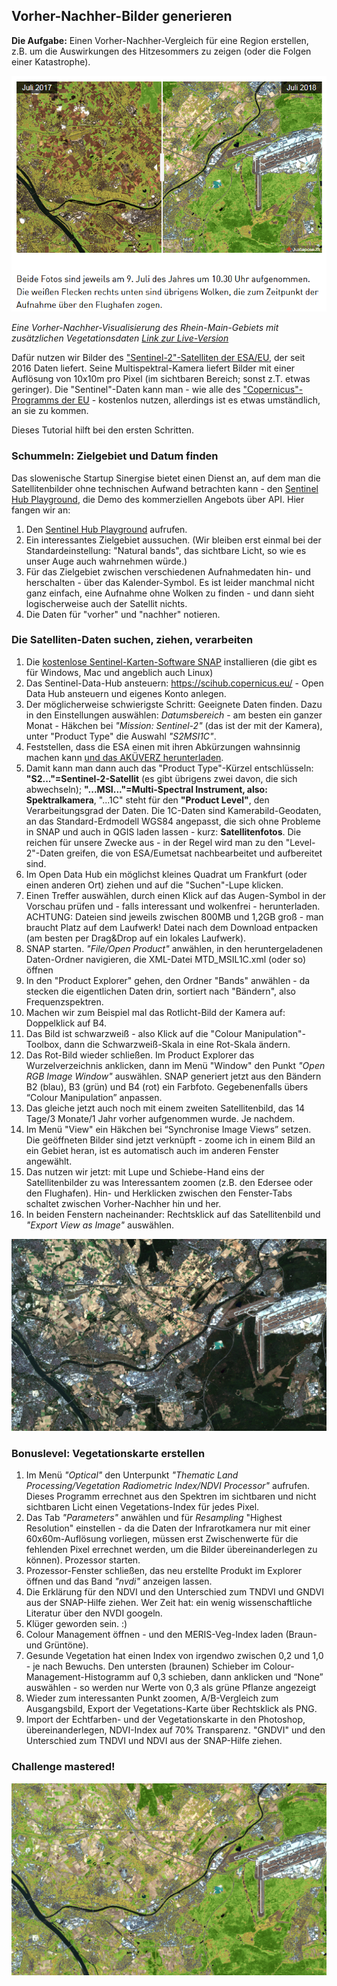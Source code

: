 ## Vorher-Nachher-Bilder generieren

**Die Aufgabe:** Einen Vorher-Nachher-Vergleich für eine Region erstellen, z.B. um die Auswirkungen des Hitzesommers zu zeigen (oder die Folgen einer Katastrophe). 

![Vorher-Nachher Rhein-Main-Region](https://raw.githubusercontent.com/untergeekDE/Copernicus-Satellitendaten-nutzen/master/vorher-nachher-snapshot.PNG "Vorher-Nachher-Vergleich - contains Copernicus data")

*Eine Vorher-Nachher-Visualisierung des Rhein-Main-Gebiets mit zusätzlichen Vegetationsdaten [Link zur Live-Version](https://cdn.knightlab.com/libs/juxtapose/latest/embed/index.html?uid=ea327c8a-ad1c-11e8-9dba-0edaf8f81e27)*

Dafür nutzen wir Bilder des ["Sentinel-2"-Satelliten der ESA/EU](https://de.wikipedia.org/wiki/Sentinel-2), der seit 2016 Daten liefert. Seine Multispektral-Kamera liefert Bilder mit einer Auflösung von 10x10m pro Pixel (im sichtbaren Bereich; sonst z.T. etwas geringer). Die "Sentinel"-Daten kann man - wie alle des ["Copernicus"-Programms der EU](http://copernicus.eu/) - kostenlos nutzen, allerdings ist es etwas umständlich, an sie zu kommen. 

Dieses Tutorial hilft bei den ersten Schritten. 

### Schummeln: Zielgebiet und Datum finden

Das slowenische Startup Sinergise bietet einen Dienst an, auf dem man die Satellitenbilder ohne technischen Aufwand betrachten kann - den [Sentinel Hub Playground](https://apps.sentinel-hub.com/sentinel-playground/), die Demo des kommerziellen Angebots über API. Hier fangen wir an: 

1. Den [Sentinel Hub Playground](https://apps.sentinel-hub.com/sentinel-playground/) aufrufen.
1. Ein interessantes Zielgebiet aussuchen. (Wir bleiben erst einmal bei der Standardeinstellung: "Natural bands", das sichtbare Licht, so wie es unser Auge auch wahrnehmen würde.)
1. Für das Zielgebiet zwischen verschiedenen Aufnahmedaten hin- und herschalten - über das Kalender-Symbol. Es ist leider manchmal nicht ganz einfach, eine Aufnahme ohne Wolken zu finden - und dann sieht logischerweise auch der Satellit nichts. 
1. Die Daten für "vorher" und "nachher" notieren. 

### Die Satelliten-Daten suchen, ziehen, verarbeiten

1. Die [kostenlose Sentinel-Karten-Software SNAP](http://step.esa.int/main/download/) installieren (die gibt es für Windows, Mac und angeblich auch Linux)
1. Das Sentinel-Data-Hub ansteuern: https://scihub.copernicus.eu/ - Open Data Hub ansteuern und eigenes Konto anlegen.
1. Der möglicherweise schwierigste Schritt: Geeignete Daten finden. Dazu in den Einstellungen auswählen:
*Datumsbereich* - am besten ein ganzer Monat - Häkchen bei *"Mission: Sentinel-2"* (das ist der mit der Kamera), 
unter "Product Type" die Auswahl *"S2MSI1C"*. 
1. Feststellen, dass die ESA einen mit ihren Abkürzungen wahnsinnig machen kann [und das AKÜVERZ herunterladen](https://sentinels.copernicus.eu/documents/247904/383991/SUHET+Acronyms).
1. Damit kann man dann auch das "Product Type"-Kürzel entschlüsseln: **"S2..."=Sentinel-2-Satellit** 
(es gibt übrigens zwei davon, die sich abwechseln); **"...MSI..."=Multi-Spectral Instrument, also: Spektralkamera**, 
"...1C" steht für den **"Product Level"**, den Verarbeitungsgrad der Daten. Die 1C-Daten sind Kamerabild-Geodaten, 
an das Standard-Erdmodell WGS84 angepasst, die sich ohne Probleme in SNAP und auch in QGIS laden lassen - kurz: **Satellitenfotos**. Die reichen für unsere Zwecke aus - in der Regel wird man zu den "Level-2"-Daten greifen, die von ESA/Eumetsat nachbearbeitet und aufbereitet sind.
1. Im Open Data Hub ein möglichst kleines Quadrat um Frankfurt (oder einen anderen Ort) ziehen und auf die "Suchen"-Lupe klicken. 
1. Einen Treffer auswählen, durch einen Klick auf das Augen-Symbol in der Vorschau prüfen und - 
falls interessant und wolkenfrei - herunterladen. ACHTUNG: Dateien sind jeweils zwischen 800MB und 1,2GB groß - 
man braucht Platz auf dem Laufwerk! Datei nach dem Download entpacken (am besten per Drag&Drop auf ein lokales Laufwerk). 
1. SNAP starten. *"File/Open Product"* anwählen, in den heruntergeladenen Daten-Ordner navigieren, die XML-Datei MTD_MSIL1C.xml 
(oder so) öffnen
1. In den "Product Explorer" gehen, den Ordner "Bands" anwählen - da stecken die eigentlichen Daten drin, sortiert nach 
"Bändern", also Frequenzspektren.
1. Machen wir zum Beispiel mal das Rotlicht-Bild der Kamera auf: Doppelklick auf B4.
1. Das Bild ist schwarzweiß - also Klick auf die "Colour Manipulation"-Toolbox, dann die Schwarzweiß-Skala in eine 
Rot-Skala ändern. 
1. Das Rot-Bild wieder schließen. Im Product Explorer das Wurzelverzeichnis anklicken, dann im Menü "Window"
den Punkt *"Open RGB Image Window"* auswählen. SNAP generiert jetzt aus den Bändern B2 (blau), B3 (grün) und B4 (rot) ein Farbfoto. Gegebenenfalls übers “Colour Manipulation” anpassen. 
1. Das gleiche jetzt auch noch mit einem zweiten Satellitenbild, das 14 Tage/3 Monate/1 Jahr vorher aufgenommen wurde. Je nachdem. 
1. Im Menü "View" ein Häkchen bei “Synchronise Image Views” setzen. 
Die geöffneten Bilder sind jetzt verknüpft - zoome ich in einem Bild an ein Gebiet heran, ist es automatisch auch
im anderen Fenster angewählt. 
1. Das nutzen wir jetzt: mit Lupe und Schiebe-Hand eins der Satellitenbilder zu was Interessantem zoomen 
(z.B. den Edersee oder den Flughafen). Hin- und Herklicken zwischen den Fenster-Tabs schaltet zwischen Vorher-Nachher hin und her. 
1. In beiden Fenstern nacheinander: Rechtsklick auf das Satellitenbild und *"Export View as Image"* auswählen.

![Rhein-Main-Gebiet August 2018 - contains Copernicus data](https://raw.githubusercontent.com/untergeekDE/Copernicus-Satellitendaten-nutzen/master/ffm-2018.png)

### Bonuslevel: Vegetationskarte erstellen
1. Im Menü *"Optical"* den Unterpunkt *"Thematic Land Processing/Vegetation Radiometric Index/NDVI Processor"* aufrufen. Dieses Programm errechnet aus den Spektren im sichtbaren und nicht sichtbaren Licht einen Vegetations-Index für jedes Pixel. 
1. Das Tab *"Parameters"* anwählen und für *Resampling* "Highest Resolution" einstellen - da die Daten der Infrarotkamera nur mit einer 60x60m-Auflösung vorliegen, müssen erst Zwischenwerte für die fehlenden Pixel errechnet werden, um die Bilder übereinanderlegen zu können). Prozessor starten.
1. Prozessor-Fenster schließen, das neu erstellte Produkt im Explorer öffnen und das Band *"nvdi"* anzeigen lassen. 
1. Die Erklärung für den NDVI und den Unterschied zum TNDVI und GNDVI aus der SNAP-Hilfe ziehen. Wer Zeit hat: ein wenig wissenschaftliche Literatur über den NVDI googeln. 
1. Klüger geworden sein. :)
1. Colour Management öffnen - und den MERIS-Veg-Index laden (Braun- und Grüntöne).
1. Gesunde Vegetation hat einen Index von irgendwo zwischen 0,2 und 1,0 - je nach Bewuchs. Den untersten (braunen) Schieber im Colour-Management-Histogramm auf 0,3 schieben, dann anklicken und “None” auswählen - so werden nur Werte von 0,3 als grüne Pflanze angezeigt 
1. Wieder zum interessanten Punkt zoomen, A/B-Vergleich zum Ausgangsbild, Export der Vegetations-Karte über Rechtsklick als PNG. 
1. Import der Echtfarben- und der Vegetationskarte in den Photoshop, übereinanderlegen, NDVI-Index auf 70% Transparenz. 
 "GNDVI" und den Unterschied zum TNDVI und NDVI aus der SNAP-Hilfe ziehen. 

### Challenge mastered!
![Satellitenfoto Rhein-Main August 2018 - contains Copernicus data](https://raw.githubusercontent.com/untergeekDE/Copernicus-Satellitendaten-nutzen/master/ffm-2018-composite.png)
